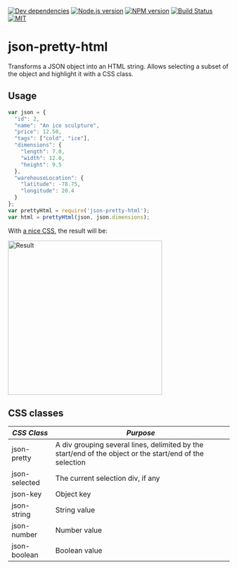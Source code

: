 [![Dev dependencies][dependencies-badge]][dependencies]
[![Node.js version][nodejs-badge]][nodejs]
[![NPM version][npm-badge]][npm]
[![Build Status][travis-badge]][travis-ci]
[![MIT][license-badge]][LICENSE]

# json-pretty-html

Transforms a JSON object into an HTML string. Allows selecting a subset of the object and highlight it with a CSS class.

## Usage

```js
var json = {
  "id": 2,
  "name": "An ice sculpture",
  "price": 12.50,
  "tags": ["cold", "ice"],
  "dimensions": {
    "length": 7.0,
    "width": 12.0,
    "height": 9.5
  },
  "warehouseLocation": {
    "latitude": -78.75,
    "longitude": 20.4
  }
};
var prettyHtml = require('json-pretty-html');
var html = prettyHtml(json, json.dimensions);
```

With [a nice CSS](https://github.com/amelki/json-pretty-html/blob/master/examples/styles.css), the result will be:


<img src="https://cdn.pbrd.co/images/GNTkTu9.png" alt="Result" width="350">

## CSS classes

*CSS Class* | *Purpose*
--- | ---
json-pretty | A div grouping several lines, delimited by the start/end of the object or the start/end of the selection
json-selected | The current selection div, if any
json-key | Object key
json-string | String value
json-number | Number value
json-boolean | Boolean value


[dependencies-badge]: https://david-dm.org/amelki/json-pretty-html/dev-status.svg
[dependencies]: https://david-dm.org/amelki/json-pretty-html?type=dev
[nodejs-badge]: https://img.shields.io/badge/node->=%206.9-blue.svg
[nodejs]: https://nodejs.org/dist/latest-v6.x/docs/api/
[npm-badge]: https://img.shields.io/badge/npm->=%203.10.8-blue.svg
[npm]: https://docs.npmjs.com/
[travis-badge]: https://travis-ci.org/amelki/json-pretty-html.svg?branch=master
[travis-ci]: https://travis-ci.org/amelki/json-pretty-html
[license-badge]: https://img.shields.io/badge/license-MIT-blue.svg
[license]: https://github.com/amelki/json-pretty-html/blob/master/LICENSE
[prs-badge]: https://img.shields.io/badge/PRs-welcome-brightgreen.svg
[prs]: http://makeapullrequest.com
[donate-badge]: https://img.shields.io/badge/$-support-green.svg
[donate]: http://bit.ly/donate-js
[github-watch-badge]: https://img.shields.io/github/watchers/amelki/json-pretty-html.svg?style=social
[github-watch]: https://github.com/amelki/json-pretty-html/watchers
[github-star-badge]: https://img.shields.io/github/stars/amelki/json-pretty-html.svg?style=social
[github-star]: https://github.com/amelki/json-pretty-html/stargazers
[jest]: https://facebook.github.io/jest/
[tslint]: https://palantir.github.io/tslint/
